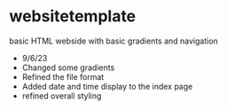 # websitetemplate
basic HTML webside with basic gradients and navigation
- 9/6/23
- Changed some gradients
- Refined the file format
- Added date and time display to the index page
- refined overall styling



